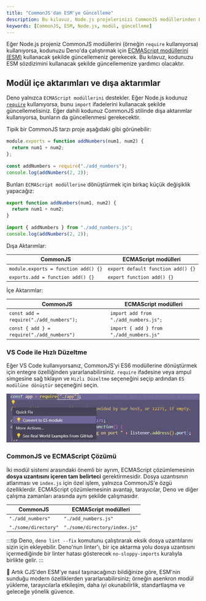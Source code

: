 ```yaml
---
title: "CommonJS'dan ESM'ye Güncelleme"
description: Bu kılavuz, Node.js projelerinizi CommonJS modüllerinden ECMAScript modüllerine (ESM) güncellemenize yardımcı olacaktır. ESM'nin modern özellikleriyle kodunuzu daha verimli hale getirebilirsiniz.
keywords: [CommonJS, ESM, Node.js, modül, güncelleme]
---
```


Eğer Node.js projeniz CommonJS modüllerini (örneğin `require` kullanıyorsa) kullanıyorsa, kodunuzu Deno'da çalıştırmak için [ECMAScript modüllerini (ESM)](https://developer.mozilla.org/en-US/docs/Web/JavaScript/Guide/Modules) kullanacak şekilde güncellemeniz gerekecek. Bu kılavuz, kodunuzu ESM sözdizimini kullanacak şekilde güncellemenize yardımcı olacaktır.

## Modül içe aktarımları ve dışa aktarımlar

Deno yalnızca `ECMAScript modüllerini` destekler. Eğer Node.js kodunuz [`require`](https://nodejs.org/api/modules.html#modules-commonjs-modules) kullanıyorsa, bunu `import` ifadelerini kullanacak şekilde güncellemelisiniz. Eğer dahili kodunuz CommonJS stilinde dışa aktarımlar kullanıyorsa, bunların da güncellenmesi gerekecektir.

Tipik bir CommonJS tarzı proje aşağıdaki gibi görünebilir:

```js title="add_numbers.js"
module.exports = function addNumbers(num1, num2) {
  return num1 + num2;
};
```

```js title="index.js"
const addNumbers = require("./add_numbers");
console.log(addNumbers(2, 2));
```

Bunları `ECMAScript modüllerine` dönüştürmek için birkaç küçük değişiklik yapacağız:

```js title="add_numbers.js"
export function addNumbers(num1, num2) {
  return num1 + num2;
}
```

```js title="index.js"
import { addNumbers } from "./add_numbers.js";
console.log(addNumbers(2, 2));
```

Dışa Aktarımlar:

| CommonJS                             | ECMAScript modülleri            |
| ------------------------------------ | ------------------------------- |
| `module.exports = function add() {}` | `export default function add() {}` |
| `exports.add = function add() {}`    | `export function add() {}`       |

İçe Aktarımlar:

| CommonJS                                   | ECMAScript modülleri                     |
| ------------------------------------------ | ---------------------------------------- |
| `const add = require("./add_numbers");`    | `import add from "./add_numbers.js";`    |
| `const { add } = require("./add_numbers")` | `import { add } from "./add_numbers.js"` |

### VS Code ile Hızlı Düzeltme

Eğer VS Code kullanıyorsanız, CommonJS'yi ES6 modüllerine dönüştürmek için entegre özelliğinden yararlanabilirsiniz. `require` ifadesine veya ampul simgesine sağ tıklayın ve `Hızlı Düzeltme` seçeneğini seçip ardından `ES modülüne dönüştür` seçeneğini seçin.

![Hızlı Düzeltme](../../../images/cikti/denoland/runtime/tutorials/images/quick-fix.png)

### CommonJS ve ECMAScript Çözümü

İki modül sistemi arasındaki önemli bir ayrım, ECMAScript çözümlemesinin **dosya uzantısını içeren tam belirteci** gerektirmesidir. Dosya uzantısının atlanması ve `index.js` için özel işlem, yalnızca CommonJS'e özgü özelliklerdir. ECMAScript çözümlemesinin avantajı, tarayıcılar, Deno ve diğer çalışma zamanları arasında aynı şekilde çalışmasıdır.

| CommonJS             | ECMAScript modülleri            |
| -------------------- | ------------------------------- |
| `"./add_numbers"`    | `"./add_numbers.js"`            |
| `"./some/directory"` | `"./some/directory/index.js"`   |

:::tip
Deno, `deno lint --fix` komutunu çalıştırarak eksik dosya uzantılarını sizin için ekleyebilir. Deno'nun linter'ı, bir içe aktarma yolu dosya uzantısını içermediğinde bir linter hatası gösterecek `no-sloppy-imports` kuralıyla birlikte gelir.
:::

🦕 Artık CJS'den ESM'ye nasıl taşınacağınızı bildiğinize göre, ESM'nin sunduğu modern özelliklerden yararlanabilirsiniz; örneğin asenkron modül yükleme, tarayıcılarla etkileşim, daha iyi okunabilirlik, standartlaşma ve geleceğe yönelik güvence.